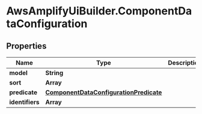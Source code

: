 # AwsAmplifyUiBuilder.ComponentDataConfiguration

## Properties

Name | Type | Description | Notes
------------ | ------------- | ------------- | -------------
**model** | **String** |  | 
**sort** | **Array** |  | [optional] 
**predicate** | [**ComponentDataConfigurationPredicate**](ComponentDataConfigurationPredicate.md) |  | [optional] 
**identifiers** | **Array** |  | [optional] 


